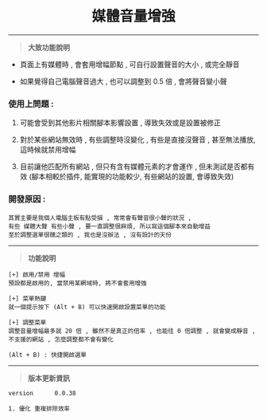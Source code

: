<div align=center>

<h1> 媒體音量增強 </h1>

</div>

---

> **大致功能說明**

* 頁面上有媒體時 , 會套用增幅節點 , 可自行設置聲音的大小 , 或完全靜音

* 如果覺得自己電腦聲音過大 , 也可以調整到 0.5 倍 , 會將聲音變小聲

<h3> 使用上問題 : </h3>

1. 可能會受到其他影片相關腳本影響設置 , 導致失效或是設置被修正

2. 對於某些網站無效時 , 有些調整時沒變化 , 有些是直接沒聲音 , 甚至無法播放, 這時候就禁用增幅

3. 目前讓他匹配所有網站 , 但只有含有媒體元素的才會運作 , 但未測試是否都有效 (腳本相較於插件, 能實現的功能較少, 有些網站的設置, 會導致失效)

<h3> 開發原因 : </h3>

```
其實主要是我個人電腦主板有點受損 , 常常會有聲音很小聲的狀況 ,
有些 媒體大聲 有些小聲 , 要一直調整很麻煩, 所以寫這個腳本來自動增益
至於調整選單很醜之類的 , 我也是沒辦法 , 沒有設計的天份
```

---

> **功能說明**

```
[+] 啟用/禁用 增幅
預設都是啟用的, 當禁用某網域時, 將不會套用增強

[+] 菜單熱鍵
就一個提示按下 (Alt + B) 可以快速開啟設置菜單的功能

[+] 調整菜單
調整音量增幅最多就 20 倍 , 雖然不是真正的倍率 , 也能往 0 倍調整 , 就會變成靜音 , 不支援的網站 , 怎麼調整都不會有變化

(Alt + B) : 快捷開啟選單
```

---

> **版本更新資訊**

```
version      0.0.38

1. 優化 重複排除效率
```